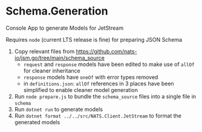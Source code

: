 # Schema.Generation

Console App to generate Models for JetStream

Requires `node` (current LTS release is fine) for preparing JSON Schema

1. Copy relevant files from https://github.com/nats-io/jsm.go/tree/main/schema_source
    - `request` and `response` models have been edited to make use of `allOf` for cleaner inheritance
    - `response` models have `oneOf` with error types removed
    - in `definitions.json`: `allOf` references in 3 places have been simplified to enable cleaner model generation
2. Run `node prepare.js` to bundle the `schema_source` files into a single file in `schema`
3. Run `dotnet run` to generate models
4. Run `dotnet format ../../src/NATS.Client.JetStream` to format the generated models
